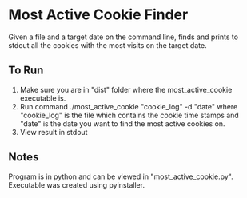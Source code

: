 # Most Active Cookie Finder
Given a file and a target date on the command line, finds and prints to stdout all the cookies with the most visits on the target date.
## To Run
1. Make sure you are in "dist" folder where the most_active_cookie executable is.
2. Run command ./most_active_cookie "cookie_log" -d "date" where "cookie_log" is the file which contains the cookie time stamps and "date" is the date you want to find the most active cookies on.
3. View result in stdout

## Notes
Program is in python and can be viewed in "most_active_cookie.py". Executable was created using pyinstaller. 
